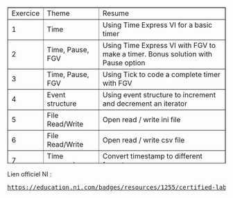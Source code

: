 

<table border="1" style="border-collapse: collapse; width: 99.9999%; height: 360px;">
<tbody>
<tr style="height: 18px;">
<td style="width: 10.5667%; height: 18px;">Exercice</td>
<td style="width: 26.9933%; height: 18px;">Theme</td>
<td style="width: 62.4399%; height: 18px;">Resume</td>
</tr>
<tr style="height: 18px;">
<td style="width: 10.5667%; height: 18px;">1</td>
<td style="width: 26.9933%; height: 18px;">Time</td>
<td style="width: 62.4399%; height: 18px;">Using Time Express VI for a basic timer</td>
</tr>
<tr style="height: 36px;">
<td style="width: 10.5667%; height: 36px;">2</td>
<td width="211" style="width: 26.9933%; height: 36px;">Time, Pause, FGV</td>
<td style="width: 62.4399%; height: 36px;">Using Time Express VI with FGV to make a timer. Bonus solution with Pause option</td>
</tr>
<tr style="height: 18px;">
<td style="width: 10.5667%; height: 18px;">3</td>
<td width="211" style="width: 26.9933%; height: 18px;">Time, Pause, FGV</td>
<td style="width: 62.4399%; height: 18px;">Using Tick to code a complete timer with FGV</td>
</tr>
<tr style="height: 36px;">
<td style="width: 10.5667%; height: 36px;">4</td>
<td width="211" style="width: 26.9933%; height: 36px;">Event structure</td>
<td style="width: 62.4399%; height: 36px;">Using event structure to increment and decrement an iterator</td>
</tr>
<tr style="height: 18px;">
<td style="width: 10.5667%; height: 18px;">5</td>
<td width="211" style="width: 26.9933%; height: 18px;">File Read/Write</td>
<td style="width: 62.4399%; height: 18px;">Open read / write ini file</td>
</tr>
<tr style="height: 18px;">
<td style="width: 10.5667%; height: 18px;">6</td>
<td width="211" style="width: 26.9933%; height: 18px;">File Read/Write</td>
<td style="width: 62.4399%; height: 18px;">Open read / write csv file</td>
</tr>
<tr style="height: 18px;">
<td style="width: 10.5667%; height: 18px;">7</td>
<td width="211" style="width: 26.9933%; height: 18px;">Time conversion</td>
<td style="width: 62.4399%; height: 18px;">Convert timestamp to different format</td>
</tr>
<tr style="height: 18px;">
<td style="width: 10.5667%; height: 18px;">8</td>
<td width="211" style="width: 26.9933%; height: 18px;">Cluster and CSV</td>
<td style="width: 62.4399%; height: 18px;">Open CSV file and convert data into cluster</td>
</tr>
<tr style="height: 18px;">
<td style="width: 10.5667%; height: 18px;">9</td>
<td width="211" style="width: 26.9933%; height: 18px;">Time, State machine</td>
<td style="width: 62.4399%; height: 18px;">Making a timer with state machine architecture</td>
</tr>
<tr style="height: 18px;">
<td style="width: 10.5667%; height: 18px;">10</td>
<td width="211" style="width: 26.9933%;">Time, State machine, CSV</td>
<td width="761" style="width: 62.4399%;">Making a timer with state machine architecture and CSV read Data</td>
</tr>
<tr style="height: 18px;">
<td style="width: 10.5667%; height: 18px;">11</td>
<td width="211" style="width: 26.9933%;">Time,&nbsp; QMH , CSV</td>
<td width="761" style="width: 62.4399%;">Making a timer with Queue message handler (produceur/consummer) architecture and CSV read Data</td>
</tr>
<tr style="height: 18px;">
<td style="width: 10.5667%; height: 18px;">12</td>
<td width="211" style="width: 26.9933%;">Time, FGV, State machine</td>
<td width="761" style="width: 62.4399%;">Making sequencer with FGV timer and state machine architecture</td>
</tr>
<tr style="height: 18px;">
<td style="width: 10.5667%; height: 18px;">13</td>
<td width="211" style="width: 26.9933%;">Time, FGV, State machine</td>
<td width="761" style="width: 62.4399%;">Making a flow rate machine using FGV timer and state machine architecture</td>
</tr>
<tr style="height: 18px;">
<td style="width: 10.5667%; height: 18px;">14</td>
<td width="211" style="width: 26.9933%;">Time, FGV, State machine, CSV</td>
<td width="761" style="width: 62.4399%;">Making a timer with FGV timer and state machine architecture</td>
</tr>
<tr style="height: 18px;">
<td style="width: 10.5667%; height: 18px;">15</td>
<td width="211" style="width: 26.9933%;">CSV, cluster, array</td>
<td width="761" style="width: 62.4399%;">Read/Write&nbsp; CSV file&nbsp;</td>
</tr>
<tr style="height: 18px;">
<td style="width: 10.5667%; height: 18px;">16</td>
<td width="211" style="width: 26.9933%;">state machine</td>
<td width="761" style="width: 62.4399%;">a good exercice before CLD (Peanut machine)</td>
</tr>
<tr style="height: 18px;">
<td style="width: 10.5667%; height: 18px;">17</td>
<td width="211" style="width: 26.9933%;">state machine</td>
<td width="761" style="width: 62.4399%;">a good exercice before CLD (PAD management)</td>
</tr>
</tbody>
</table>
<p></p>
<p>Lien officiel NI :&nbsp;</p>
<pre><a href="https://education.ni.com/badges/resources/1255/certified-labview-developer-cld" rel="nofollow">https://education.ni.com/badges/resources/1255/certified-labview-developer-cld</a></pre>
<p></p>
<p></p>
